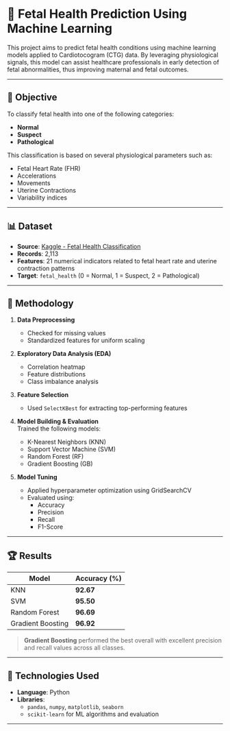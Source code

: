 # 🧠 Fetal Health Prediction Using Machine Learning

This project aims to predict fetal health conditions using machine learning models applied to Cardiotocogram (CTG) data. By leveraging physiological signals, this model can assist healthcare professionals in early detection of fetal abnormalities, thus improving maternal and fetal outcomes.

---

## 📌 Objective

To classify fetal health into one of the following categories:
- **Normal**
- **Suspect**
- **Pathological**

This classification is based on several physiological parameters such as:
- Fetal Heart Rate (FHR)
- Accelerations
- Movements
- Uterine Contractions
- Variability indices

---

## 📊 Dataset

- **Source**: [Kaggle - Fetal Health Classification](https://www.kaggle.com/datasets/andrewmvd/fetal-health-classification)
- **Records**: 2,113
- **Features**: 21 numerical indicators related to fetal heart rate and uterine contraction patterns
- **Target**: `fetal_health` (0 = Normal, 1 = Suspect, 2 = Pathological)

---

## 🧪 Methodology

1. **Data Preprocessing**  
   - Checked for missing values  
   - Standardized features for uniform scaling  

2. **Exploratory Data Analysis (EDA)**  
   - Correlation heatmap  
   - Feature distributions  
   - Class imbalance analysis  

3. **Feature Selection**  
   - Used `SelectKBest` for extracting top-performing features  

4. **Model Building & Evaluation**  
   Trained the following models:
   - K-Nearest Neighbors (KNN)
   - Support Vector Machine (SVM)
   - Random Forest (RF)
   - Gradient Boosting (GB)

5. **Model Tuning**  
   - Applied hyperparameter optimization using GridSearchCV  
   - Evaluated using:
     - Accuracy
     - Precision
     - Recall
     - F1-Score

---

## 🏆 Results

| Model             | Accuracy (%) |
|------------------|---------------|
| KNN              | **92.67**     |
| SVM              | **95.50**     |
| Random Forest    | **96.69**     |
| Gradient Boosting | **96.92**    |

> **Gradient Boosting** performed the best overall with excellent precision and recall values across all classes.

---

## 🧰 Technologies Used

- **Language**: Python
- **Libraries**:
  - `pandas`, `numpy`, `matplotlib`, `seaborn`
  - `scikit-learn` for ML algorithms and evaluation

---
